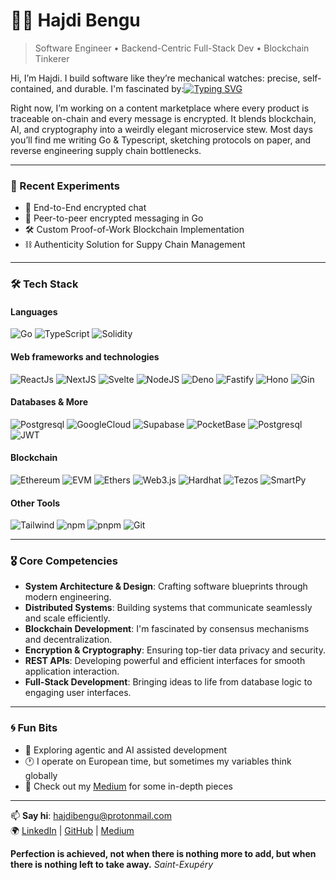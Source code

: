 # 👨‍🚀 Hajdi Bengu

> Software Engineer • Backend-Centric Full-Stack Dev • Blockchain Tinkerer

Hi, I’m Hajdi. I build software like they’re mechanical watches: precise, self-contained, and durable.  I'm fascinated by:[![Typing SVG](https://readme-typing-svg.demolab.com?font=Blimone&duration=4000&pause=1000&color=22BB88&width=800&lines=Systems+that+scale+without+panicking;Networks+that+self-heal+like+magic;Code+that+survives+a+refactor+storm;Encrypted+apps+that+even+I+can’t+break;Blockchains+that+don’t+need+trust+to+work;Peer-to-peer+networks+that+talk+behind+my+back;Smart+contracts+that+don’t+blow+up+gas;Architectures+clean+enough+to+frame;Minimal+interfaces+with+maximum+aura;Microservices+that+act+like+adults;Error+handling+that+doesn’t+blame+me;Transactions+that+commit+to+their+choices;Logs+that+tell+the+truth+and+nothing+but;Interfaces+that+don’t+leak+their+feelings;Go+routines+that+know+when+to+stop;Code+comments+that+age+gracefully;Consensus+without+drama;Trustless+systems+you+can+trust;Data+flows+like+tea+through+a+ceramic+pot)](https://git.io/typing-svg)

Right now, I’m working on a content marketplace where every product is traceable on-chain and every message is encrypted. It blends blockchain, AI, and cryptography into a weirdly elegant microservice stew.  Most days you’ll find me writing Go & Typescript, sketching protocols on paper, and reverse engineering supply chain bottlenecks.

---

### 🧪 Recent Experiments
- 🔐 End-to-End encrypted chat
- 📡 Peer-to-peer encrypted messaging in Go
- 🛠️ Custom Proof-of-Work Blockchain Implementation
- ⛓️ Authenticity Solution for Suppy Chain Management 

---

### 🛠️ Tech Stack
 
#### Languages
![Go](https://img.shields.io/badge/-Go-00ADD8?logo=go&style=for-the-badge&logoColor=white) ![TypeScript](https://img.shields.io/badge/-TypeScript-3178C6?logo=Typescript&style=for-the-badge&logoColor=white) ![Solidity](https://img.shields.io/badge/-Solidity-363636?logo=solidity&style=for-the-badge&logoColor=white) 

#### Web frameworks and technologies
![ReactJs](https://img.shields.io/badge/-React-61DAFB?logo=React&style=for-the-badge&logoColor=34495E) ![NextJS](https://img.shields.io/badge/-Next%20JS-000000?logo=Next.js&style=for-the-badge&logoColor=white) ![Svelte](https://img.shields.io/badge/-Svelte-FF3E00?logo=Svelte&style=for-the-badge&logoColor=white) ![NodeJS](https://img.shields.io/badge/-Node%20JS-339933?logo=Node.js&style=for-the-badge&logoColor=black) ![Deno](https://img.shields.io/badge/-Deno-70FFAF?logo=Deno&style=for-the-badge&logoColor=black) ![Fastify](https://img.shields.io/badge/-Fastify-000000?logo=Fastify&style=for-the-badge) ![Hono](https://img.shields.io/badge/-Hono-000000?logo=Hono&style=for-the-badge)  ![Gin](https://img.shields.io/badge/-Gin-white?logo=Gin&style=for-the-badge)

#### Databases & More
![Postgresql](https://img.shields.io/badge/-Postgresql-4169E1?logo=PostgreSQL&style=for-the-badge&logoColor=white) ![GoogleCloud](https://img.shields.io/badge/-Google%20Cloud-white?logo=GoogleCloud&style=for-the-badge&logoColor=4285F4) ![Supabase](https://img.shields.io/badge/-Supabase-3FCF8E?logo=Supabase&style=for-the-badge&logoColor=black) ![PocketBase](https://img.shields.io/badge/-PocketBase-B8DBE4?logo=PocketBase&style=for-the-badge&logoColor=black) ![Postgresql](https://img.shields.io/badge/-Vercel-000000?logo=VErcel&style=for-the-badge) ![JWT](https://img.shields.io/badge/-JWT-000000?logo=JsonWebTokens&style=for-the-badge)

#### Blockchain
![Ethereum](https://img.shields.io/badge/-Ethereum-3C3C3D?logo=Ethereum&style=for-the-badge) ![EVM](https://img.shields.io/badge/-EVM-white?style=for-the-badge) ![Ethers](https://img.shields.io/badge/-Ethers-2535A0?logo=Ethers&style=for-the-badge) ![Web3.js](https://img.shields.io/badge/-Web3%20JS-white?logo=Web3.js&style=for-the-badge&logoColor=F16822) ![Hardhat](https://img.shields.io/badge/-Hardhat-F7DF1E?&style=for-the-badge) ![Tezos](https://img.shields.io/badge/-Tezos-0F61FF?&style=for-the-badge) ![SmartPy](https://img.shields.io/badge/-SmartPy-blue?&style=for-the-badge)

#### Other Tools
![Tailwind](https://img.shields.io/badge/-Tailwind-06B6D4?logo=tailwindcss&style=for-the-badge&logoColor=black)  ![npm](https://img.shields.io/badge/-npm-CB3837?logo=npm&style=for-the-badge) ![pnpm](https://img.shields.io/badge/-pnpm-gray?logo=pnpm&style=for-the-badge&logoColor=F69220) ![Git](https://img.shields.io/badge/-Git-F05032?logo=git&style=for-the-badge&logoColor=white)

---

### 🎖️ Core Competencies
* **System Architecture & Design**: Crafting software blueprints through modern engineering.
* **Distributed Systems**: Building systems that communicate seamlessly and scale efficiently.
* **Blockchain Development**: I'm fascinated by consensus mechanisms and decentralization.
* **Encryption & Cryptography**: Ensuring top-tier data privacy and security.
* **REST APIs**: Developing powerful and efficient interfaces for smooth application interaction.
* **Full-Stack Development**: Bringing ideas to life from database logic to engaging user interfaces.

---

### 🌀 Fun Bits
- 🌌 Exploring agentic and AI assisted development
- 🕐 I operate on European time, but sometimes my variables think globally  
- 📖 Check out my [Medium](https://medium.com/@hajdibengu) for some in-depth pieces

---

📫 **Say hi**: hajdibengu@protonmail.com  
🌍 [LinkedIn](https://linkedin.com/in/hajdi-bengu) | [GitHub](https://github.com/HajdiBengu) | [Medium](https://medium.com/@hajdibengu)

**Perfection is achieved, not when there is nothing more to add, but when there is nothing left to take away.** <em>Saint-Exupéry</em>
